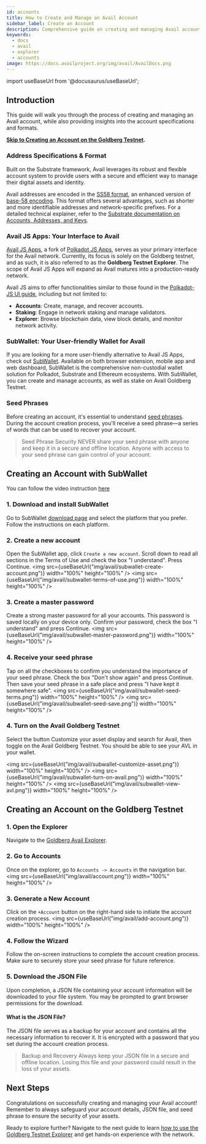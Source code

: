 ```yaml
---
id: accounts
title: How to Create and Manage an Avail Account
sidebar_label: Create an Account
description: Comprehensive guide on creating and managing Avail accounts.
keywords:
  - docs
  - avail
  - explorer
  - accounts
image: https://docs.availproject.org/img/avail/AvailDocs.png
---
```


import useBaseUrl from '@docusaurus/useBaseUrl';

## Introduction

This guide will walk you through the process of creating and managing an Avail account, while also providing insights into the account specifications and formats.

**[<ins>Skip to Creating an Account on the Goldberg Testnet</ins>](#creating-an-account-on-the-goldberg-testnet).**

### Address Specifications & Format

Built on the Substrate framework, Avail leverages its robust and flexible account system to provide users with a secure and efficient way to manage their digital assets and identity.

Avail addresses are encoded in the [<ins>SS58 format</ins>](https://docs.substrate.io/reference/address-formats/), an enhanced version of [<ins>base-58 encoding</ins>](https://en.wikipedia.org/wiki/Binary-to-text_encoding). This format offers several advantages, such as shorter and more identifiable addresses and network-specific prefixes. For a detailed technical explainer, refer to the [<ins>Substrate documentation on Accounts, Addresses, and Keys</ins>](https://docs.substrate.io/learn/accounts-addresses-keys/).

### Avail JS Apps: Your Interface to Avail

[<ins>Avail JS Apps</ins>](https://goldberg.avail.tools/#/explorer), a fork of [<ins>Polkadot JS Apps</ins>](https://polkadot.js.org/apps/#/explorer), serves as your primary interface for the Avail network. Currently, its focus is solely on the Goldberg testnet, and as such, it is also referred to as the **Goldberg Testnet Explorer**. The scope of Avail JS Apps will expand as Avail matures into a production-ready network.

Avail JS aims to offer functionalities similar to those found in the [<ins>Polkadot-JS UI guide</ins>](https://wiki.polkadot.network/docs/polkadotjs-ui), including but not limited to:

- **Accounts**: Create, manage, and recover accounts.
- **Staking**: Engage in network staking and manage validators.
- **Explorer**: Browse blockchain data, view block details, and monitor network activity.

### SubWallet: Your User-friendly Wallet for Avail

If you are looking for a more user-friendly alternative to Avail JS Apps, check out [SubWallet](https://www.subwallet.app/). Available on both browser extension, mobile app and web dashboard, SubWallet is the comprehensive non-custodial wallet solution for Polkadot, Substrate and Ethereum ecosystems. With SubWallet, you can create and manage accounts, as well as stake on Avail Goldberg Testnet.

### Seed Phrases

Before creating an account, it's essential to understand [<ins>seed phrases</ins>](https://en.wikipedia.org/wiki/Cryptocurrency_wallet). During the account creation process, you'll receive a seed phrase—a series of words that can be used to recover your account.

> Seed Phrase Security
NEVER share your seed phrase with anyone and keep it in a secure and offline location. Anyone with access to your seed phrase can gain control of your account.


## Creating an Account with SubWallet

You can follow the video instruction [here](https://www.youtube.com/watch?v=CJD-IU9u9Hg)

### 1. Download and install SubWallet

Go to SubWallet [download page](https://www.subwallet.app/download.html?lang=1) and select the platform that you prefer. Follow the instructions on each platform.

### 2. Create a new account

Open the SubWallet app, click `Create a new account`. Scroll down to read all sections in the Terms of Use and check the box "I understand". Press Continue. 
<img src={useBaseUrl("img/avail/subwallet-create-account.png")} width="100%" height="100%" />
<img src={useBaseUrl("img/avail/subwallet-terms-of-use.png")} width="100%" height="100%" />

### 3. Create a master password

Create a strong master password for all your accounts. This password is saved locally on your device only. Confirm your password, check the box "I understand" and press Continue.
<img src={useBaseUrl("img/avail/subwallet-master-password.png")} width="100%" height="100%" />

### 4. Receive your seed phrase

Tap on all the checkboxes to confirm you understand the importance of your seed phrase. Check the box "Don't show again" and press Continue. Then save your seed phrase in a safe place and press "I have kept it somewhere safe".
<img src={useBaseUrl("img/avail/subwallet-seed-terms.png")} width="100%" height="100%" />
<img src={useBaseUrl("img/avail/subwallet-seed-save.png")} width="100%" height="100%" />

### 4. Turn on the Avail Goldberg Testnet
Select the button Customize your asset display and search for Avail, then toggle on the Avail Goldberg Testnet. You should be able to see your AVL in your wallet.

<img src={useBaseUrl("img/avail/subwallet-customize-asset.png")} width="100%" height="100%" />
<img src={useBaseUrl("img/avail/subwallet-turn-on-avail.png")} width="100%" height="100%" />
<img src={useBaseUrl("img/avail/subwallet-view-avl.png")} width="100%" height="100%" />

## Creating an Account on the Goldberg Testnet

### 1. Open the Explorer

Navigate to the [Goldberg Avail Explorer](https://goldberg.avail.tools/).

### 2. Go to Accounts

Once on the explorer, go to `Accounts -> Accounts` in the navigation bar.
<img src={useBaseUrl("img/avail/account.png")} width="100%" height="100%" />

### 3. Generate a New Account

Click on the `+Account` button on the right-hand side to initiate the account creation process.
<img src={useBaseUrl("img/avail/add-account.png")} width="100%" height="100%" />

### 4. Follow the Wizard

Follow the on-screen instructions to complete the account creation process. Make sure to securely store your seed phrase for future reference.

### 5. Download the JSON File

Upon completion, a JSON file containing your account information will be downloaded to your file system. You may be prompted to grant browser permissions for the download.

#### What is the JSON File?

The JSON file serves as a backup for your account and contains all the necessary information to recover it. It is encrypted with a password that you set during the account creation process.

> Backup and Recovery
Always keep your JSON file in a secure and offline location. Losing this file and your password could result in the loss of your assets.

## Next Steps

Congratulations on successfully creating and managing your Avail account! Remember to always safeguard your account details, JSON file, and seed phrase to ensure the security of your assets.

Ready to explore further? Navigate to the next guide to learn [<ins>how to use the Goldberg Testnet Explorer</ins>](/docs/about/explorer.md) and get hands-on experience with the network.
